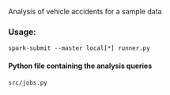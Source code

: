 Analysis of vehicle accidents for a sample data

### Usage:
```console
spark-submit --master local[*] runner.py
```

#### Python file containing the analysis queries
```console
src/jobs.py
```

